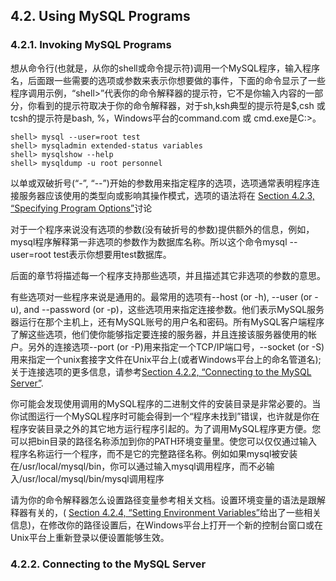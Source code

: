 ## 4.2. Using MySQL Programs
### 4.2.1. Invoking MySQL Programs

想从命令行(也就是，从你的shell或命令提示符)调用一个MySQL程序，输入程序名，后面跟一些需要的选项或参数来表示你想要做的事件，下面的命令显示了一些程序调用示例，“shell>”代表你的命令解释器的提示符，它不是你输入内容的一部分，你看到的提示符取决于你的命令解释器，对于sh,ksh典型的提示符是$,csh 或 tcsh的提示符是bash, %，Windows平台的command.com 或 cmd.exe是C:\>。

```shell
shell> mysql --user=root test   
shell> mysqladmin extended-status variables   
shell> mysqlshow --help   
shell> mysqldump -u root personnel   
```


以单或双破折号(“-”, “--”)开始的参数用来指定程序的选项，选项通常表明程序连接服务器应该使用的类型向或影响其操作模式，选项的语法将在 [Section 4.2.3, “Specifying Program Options”][04.02.03]讨论

对于一个程序来说没有选项的参数(没有破折号的参数)提供额外的信息，例如，mysql程序解释第一非选项的参数作为数据库名称。所以这个命令mysql --user=root test表示你想要用test数据库。

后面的章节将描述每一个程序支持那些选项，并且描述其它非选项的参数的意思。

有些选项对一些程序来说是通用的。最常用的选项有--host (or -h), --user (or -u), and --password  (or -p)，这些选项用来指定连接参数。他们表示MySQL服务器运行在那个主机上，还有MySQL账号的用户名和密码。所有MySQL客户端程序了解这些选项，他们使你能够指定要连接的服务器，并且连接该服务器使用的帐户。另外的连接选项--port  (or -P)用来指定一个TCP/IP端口号，--socket (or -S)用来指定一个unix套接字文件在Unix平台上(或者Windows平台上的命名管道名);关于连接选项的更多信息，请参考[Section 4.2.2, “Connecting to the MySQL Server”][04.02.02].

你可能会发现使用调用的MySQL程序的二进制文件的安装目录是非常必要的。当你试图运行一个MySQL程序时可能会得到一个“程序未找到”错误，也许就是你在程序安装目录之外的其它地方运行程序引起的。为了调用MySQL程序更方便。您可以把bin目录的路径名称添加到你的PATH环境变量里。使您可以仅仅通过输入程序名称运行一个程序，而不是它的完整路径名称。例如如果mysql被安装在/usr/local/mysql/bin，你可以通过输入mysql调用程序，而不必输入/usr/local/mysql/bin/mysql调用程序

请为你的命令解释器怎么设置路径变量参考相关文档。设置环境变量的语法是跟解释器有关的，(
[Section 4.2.4, “Setting Environment Variables”][04.02.04]给出了一些相关信息)，在修改你的路径设置后，在Windows平台上打开一个新的控制台窗口或在Unix平台上重新登录以便设置能够生效。

### 4.2.2. Connecting to the MySQL Server


[04.02.03]:./Chapter_04/04.02.03_Specifying_Program_Options.md
[04.02.02]:./Chapter_04/04.02.02_Connecting_to_the_MySQL_Server.md
[04.02.04]:./Chapter_04/04.02.04_Setting_Environment_Variables.md

